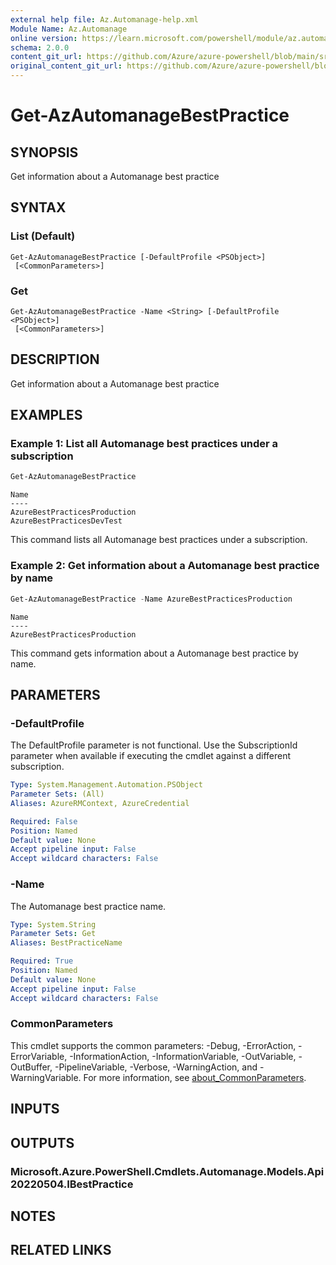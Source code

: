 ```yaml
---
external help file: Az.Automanage-help.xml
Module Name: Az.Automanage
online version: https://learn.microsoft.com/powershell/module/az.automanage/get-azautomanagebestpractice
schema: 2.0.0
content_git_url: https://github.com/Azure/azure-powershell/blob/main/src/Automanage/Automanage/help/Get-AzAutomanageBestPractice.md
original_content_git_url: https://github.com/Azure/azure-powershell/blob/main/src/Automanage/Automanage/help/Get-AzAutomanageBestPractice.md
---
```


# Get-AzAutomanageBestPractice

## SYNOPSIS
Get information about a Automanage best practice

## SYNTAX

### List (Default)
```
Get-AzAutomanageBestPractice [-DefaultProfile <PSObject>]
 [<CommonParameters>]
```

### Get
```
Get-AzAutomanageBestPractice -Name <String> [-DefaultProfile <PSObject>]
 [<CommonParameters>]
```

## DESCRIPTION
Get information about a Automanage best practice

## EXAMPLES

### Example 1: List all Automanage best practices under a subscription
```powershell
Get-AzAutomanageBestPractice
```

```output
Name
----
AzureBestPracticesProduction
AzureBestPracticesDevTest
```

This command lists all Automanage best practices under a subscription.

### Example 2: Get information about a Automanage best practice by name
```powershell
Get-AzAutomanageBestPractice -Name AzureBestPracticesProduction
```

```output
Name
----
AzureBestPracticesProduction
```

This command gets information about a Automanage best practice by name.

## PARAMETERS

### -DefaultProfile
The DefaultProfile parameter is not functional.
Use the SubscriptionId parameter when available if executing the cmdlet against a different subscription.

```yaml
Type: System.Management.Automation.PSObject
Parameter Sets: (All)
Aliases: AzureRMContext, AzureCredential

Required: False
Position: Named
Default value: None
Accept pipeline input: False
Accept wildcard characters: False
```

### -Name
The Automanage best practice name.

```yaml
Type: System.String
Parameter Sets: Get
Aliases: BestPracticeName

Required: True
Position: Named
Default value: None
Accept pipeline input: False
Accept wildcard characters: False
```

### CommonParameters
This cmdlet supports the common parameters: -Debug, -ErrorAction, -ErrorVariable, -InformationAction, -InformationVariable, -OutVariable, -OutBuffer, -PipelineVariable, -Verbose, -WarningAction, and -WarningVariable. For more information, see [about_CommonParameters](http://go.microsoft.com/fwlink/?LinkID=113216).

## INPUTS

## OUTPUTS

### Microsoft.Azure.PowerShell.Cmdlets.Automanage.Models.Api20220504.IBestPractice

## NOTES

## RELATED LINKS
